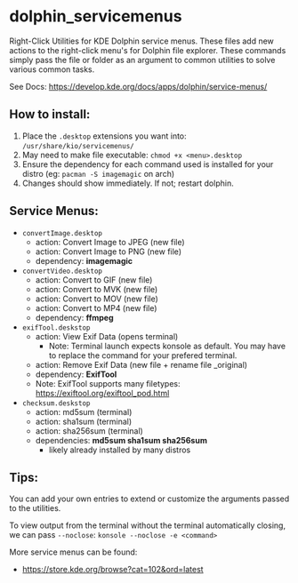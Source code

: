 # dolphin_servicemenus
Right-Click Utilities for KDE Dolphin service menus. These files add new actions to the right-click menu's for Dolphin file explorer. These commands simply pass the file or folder as an argument to common utilities to solve various common tasks.

See Docs: https://develop.kde.org/docs/apps/dolphin/service-menus/


## How to install:
 1. Place the `.desktop` extensions you want into: `/usr/share/kio/servicemenus/`
 2. May need to make file executable: `chmod +x <menu>.desktop`
 3. Ensure the dependency for each command used is installed for your distro (eg: `pacman -S imagemagic` on arch)
 4. Changes should show immediately. If not; restart dolphin.
 
## Service Menus:
 * `convertImage.desktop`
    * action: Convert Image to JPEG (new file)
    * action: Convert Image to PNG (new file)
    * dependency: **imagemagic**
 * `convertVideo.desktop`
    * action: Convert to GIF (new file)
    * action: Convert to MVK (new file)
    * action: Convert to MOV (new file)
    * action: Convert to MP4 (new file)
    * dependency: **ffmpeg**
* `exifTool.deskstop`
    * action: View Exif Data (opens terminal)
        * Note: Terminal launch expects konsole as default. You may have to replace the command for your prefered terminal.
    * action: Remove Exif Data (new file + rename file _original)
    * dependency: **ExifTool**
    * Note: ExifTool supports many filetypes: https://exiftool.org/exiftool_pod.html
 * `checksum.deskstop`
    * action: md5sum (terminal)
    * action: sha1sum (terminal)
    * action: sha256sum (terminal)
    * dependencies: **md5sum sha1sum sha256sum**
        * likely already installed by many distros
 
## Tips:
You can add your own entries to extend or customize the arguments passed to the utilities.

To view output from the terminal without the terminal automatically closing, we can pass `--noclose`:
`konsole --noclose -e <command>`

More service menus can be found:
* https://store.kde.org/browse?cat=102&ord=latest
